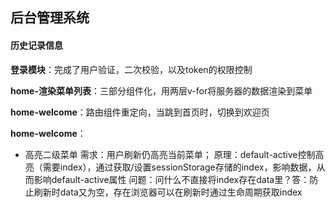 ## 后台管理系统

#### 历史记录信息

**登录模块**：完成了用户验证，二次校验，以及token的权限控制

**home-渲染菜单列表**：三部分组件化，用两层v-for将服务器的数据渲染到菜单

**home-welcome**：路由组件重定向，当跳到首页时，切换到欢迎页

**home-welcome**：
- 高亮二级菜单
需求：用户刷新仍高亮当前菜单；
原理：default-active控制高亮（需要index），通过获取/设置sessionStorage存储的index，影响数据，从而影响default-active属性
问题：问什么不直接将index存在data里？答：防止刷新时data又为空，存在浏览器可以在刷新时通过生命周期获取index